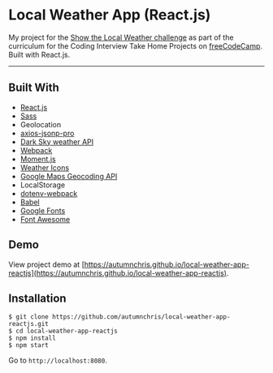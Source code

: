 # Local Weather App (React.js)

My project for the [Show the Local Weather challenge](https://learn.freecodecamp.org/coding-interview-prep/take-home-projects/show-the-local-weather) as part of the curriculum for the Coding Interview Take Home Projects on [freeCodeCamp](https://www.freecodecamp.org). Built with React.js.

---

## Built With
* [React.js](https://reactjs.org)
* [Sass](http://sass-lang.com)
* Geolocation
* [axios-jsonp-pro](https://github.com/RekingZhang/axios-jsonp)
* [Dark Sky weather API](https://darksky.net/dev)
* [Webpack](https://webpack.js.org)
* [Moment.js](https://momentjs.com)
* [Weather Icons](https://erikflowers.github.io/weather-icons)
* [Google Maps Geocoding API](https://developers.google.com/maps/documentation/geocoding/start)
* LocalStorage
* [dotenv-webpack](https://github.com/mrsteele/dotenv-webpack)
* [Babel](https://babeljs.io)
* [Google Fonts](https://fonts.google.com)
* [Font Awesome](https://fontawesome.com)

## Demo

View project demo at [https://autumnchris.github.io/local-weather-app-reactjs](https://autumnchris.github.io/local-weather-app-reactjs).

## Installation

```
$ git clone https://github.com/autumnchris/local-weather-app-reactjs.git
$ cd local-weather-app-reactjs
$ npm install
$ npm start
```

Go to `http://localhost:8080`.
